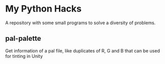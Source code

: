# My Python Hacks #

A repository with some small programs to solve a diversity of problems.

## pal-palette ##

Get information of a pal file, like duplicates of R, G and B that can be used for tinting in Unity